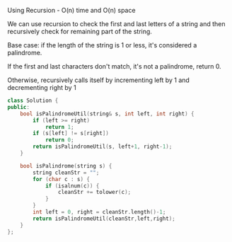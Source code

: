 <p>Using Recursion - O(n) time and O(n) space

We can use recursion to check the first and last letters of a string and then recursively check for remaining part of the string.

Base case: if the length of the string is 1 or less, it's considered a palindrome.

If the first and last characters don't match, it's not a palindrome, return 0.

Otherwise, recursively calls itself by incrementing left by 1 and decrementing right by 1</p>

```cpp
class Solution {
public:
    bool isPalindromeUtil(string& s, int left, int right) {
        if (left >= right)
            return 1;
        if (s[left] != s[right])
            return 0;
        return isPalindromeUtil(s, left+1, right-1);
    }

    bool isPalindrome(string s) {
        string cleanStr = "";
        for (char c : s) {
            if (isalnum(c)) {
                cleanStr += tolower(c);
            }
        }
        int left = 0, right = cleanStr.length()-1;
        return isPalindromeUtil(cleanStr,left,right);
    }
};
